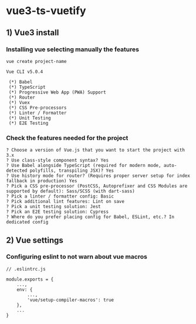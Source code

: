 # vue3-ts-vuetify

## 1) Vue3 install

### Installing vue selecting manually the features

```
vue create project-name

Vue CLI v5.0.4

 (*) Babel
 (*) TypeScript
 (*) Progressive Web App (PWA) Support
 (*) Router
 (*) Vuex
 (*) CSS Pre-processors
 (*) Linter / Formatter
 (*) Unit Testing
 (*) E2E Testing
```

### Check the features needed for the project

```
? Choose a version of Vue.js that you want to start the project with 3.x
? Use class-style component syntax? Yes
? Use Babel alongside TypeScript (required for modern mode, auto-detected polyfills, transpiling JSX)? Yes
? Use history mode for router? (Requires proper server setup for index fallback in production) Yes
? Pick a CSS pre-processor (PostCSS, Autoprefixer and CSS Modules are supported by default): Sass/SCSS (with dart-sass)
? Pick a linter / formatter config: Basic
? Pick additional lint features: Lint on save
? Pick a unit testing solution: Jest
? Pick an E2E testing solution: Cypress
? Where do you prefer placing config for Babel, ESLint, etc.? In dedicated config 
```

## 2) Vue settings

### Configuring eslint to not warn about vue macros

```
// .eslintrc.js

module.exports = {
    ...,
    env: {
        ...,
        'vue/setup-compiler-macros': true
    },
    ...
}
```
